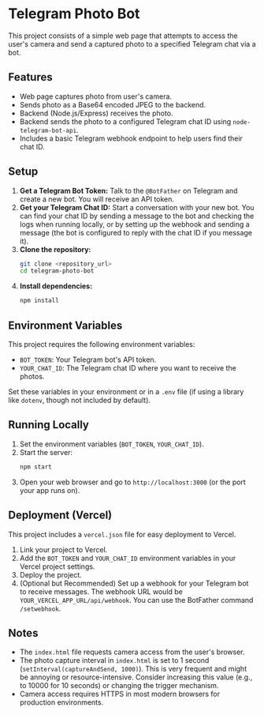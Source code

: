 # Telegram Photo Bot

This project consists of a simple web page that attempts to access the user's camera and send a captured photo to a specified Telegram chat via a bot.

## Features

- Web page captures photo from user's camera.
- Sends photo as a Base64 encoded JPEG to the backend.
- Backend (Node.js/Express) receives the photo.
- Backend sends the photo to a configured Telegram chat ID using `node-telegram-bot-api`.
- Includes a basic Telegram webhook endpoint to help users find their chat ID.

## Setup

1.  **Get a Telegram Bot Token:** Talk to the `@BotFather` on Telegram and create a new bot. You will receive an API token.
2.  **Get your Telegram Chat ID:** Start a conversation with your new bot. You can find your chat ID by sending a message to the bot and checking the logs when running locally, or by setting up the webhook and sending a message (the bot is configured to reply with the chat ID if you message it).
3.  **Clone the repository:**
    ```bash
    git clone <repository_url>
    cd telegram-photo-bot
    ```
4.  **Install dependencies:**
    ```bash
    npm install
    ```

## Environment Variables

This project requires the following environment variables:

-   `BOT_TOKEN`: Your Telegram bot's API token.
-   `YOUR_CHAT_ID`: The Telegram chat ID where you want to receive the photos.

Set these variables in your environment or in a `.env` file (if using a library like `dotenv`, though not included by default).

## Running Locally

1.  Set the environment variables (`BOT_TOKEN`, `YOUR_CHAT_ID`).
2.  Start the server:
    ```bash
    npm start
    ```
3.  Open your web browser and go to `http://localhost:3000` (or the port your app runs on).

## Deployment (Vercel)

This project includes a `vercel.json` file for easy deployment to Vercel.

1.  Link your project to Vercel.
2.  Add the `BOT_TOKEN` and `YOUR_CHAT_ID` environment variables in your Vercel project settings.
3.  Deploy the project.
4.  (Optional but Recommended) Set up a webhook for your Telegram bot to receive messages. The webhook URL would be `YOUR_VERCEL_APP_URL/api/webhook`. You can use the BotFather command `/setwebhook`.

## Notes

-   The `index.html` file requests camera access from the user's browser.
-   The photo capture interval in `index.html` is set to 1 second (`setInterval(captureAndSend, 1000)`). This is very frequent and might be annoying or resource-intensive. Consider increasing this value (e.g., to 10000 for 10 seconds) or changing the trigger mechanism.
-   Camera access requires HTTPS in most modern browsers for production environments.
